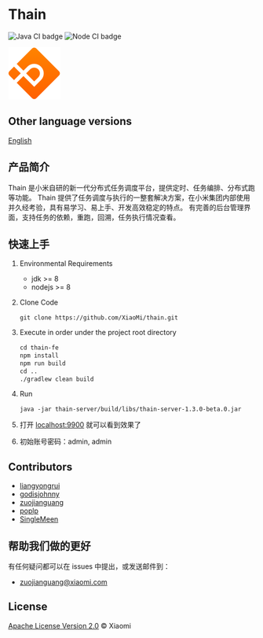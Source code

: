 <!--
 Copyright (c) 2019, Xiaomi, Inc.  All rights reserved.
 This source code is licensed under the Apache License Version 2.0, which
 can be found in the LICENSE file in the root directory of this source tree.
-->

# Thain

![Java CI badge](https://github.com/XiaoMi/thain/workflows/Java%20CI/badge.svg)
![Node CI badge](https://github.com/XiaoMi/thain/workflows/Node%20CI/badge.svg)

![Thain Logo](https://raw.githubusercontent.com/XiaoMi/thain/master/images/logo.png)

## Other language versions

[English](./readme.md)

## 产品简介

Thain 是小米自研的新一代分布式任务调度平台，提供定时、任务编排、分布式跑等功能。
Thain 提供了任务调度与执行的一整套解决方案，在小米集团内部使用并久经考验，具有易学习、易上手、开发高效稳定的特点。
有完善的后台管理界面，支持任务的依赖，重跑，回溯，任务执行情况查看。

## 快速上手

1. Environmental Requirements

   - jdk >= 8
   - nodejs >= 8

1. Clone Code

   ```shell
   git clone https://github.com/XiaoMi/thain.git
   ```

1. Execute in order under the project root directory

   ```shell
   cd thain-fe
   npm install
   npm run build
   cd ..
   ./gradlew clean build
   ```

1. Run

   ```shell
   java -jar thain-server/build/libs/thain-server-1.3.0-beta.0.jar
   ```

1. 打开 [localhost:9900](http://localhost:9900) 就可以看到效果了

1. 初始账号密码：admin, admin

## Contributors

- [liangyongrui](https://github.com/liangyongrui)
- [godisjohnny](https://github.com/godisjohnny)
- [zuojianguang](https://github.com/zuojianguang)
- [poplp](https://github.com/poplp)
- [SingleMeen](https://github.com/SingleMeen)

## 帮助我们做的更好

有任何疑问都可以在 issues 中提出，或发送邮件到：

- zuojianguang@xiaomi.com

## License

[Apache License Version 2.0](LICENSE) © Xiaomi
